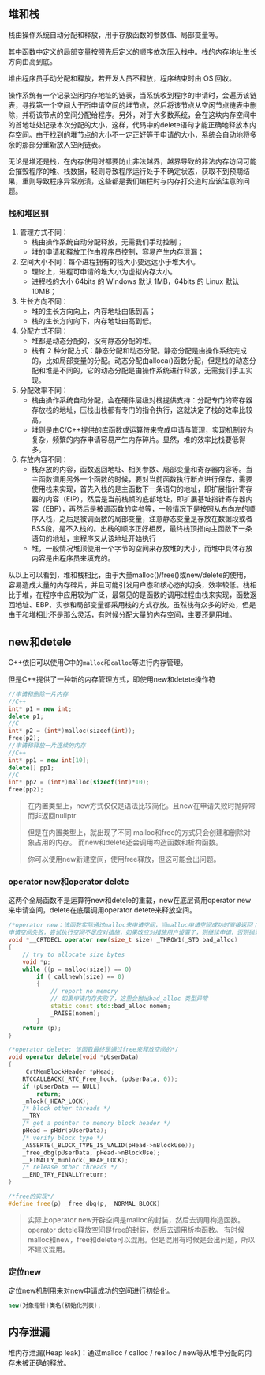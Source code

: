 ## 堆和栈
栈由操作系统自动分配和释放，用于存放函数的参数值、局部变量等。

其中函数中定义的局部变量按照先后定义的顺序依次压入栈中。栈的内存地址生长方向由高到底。

堆由程序员手动分配和释放，若开发人员不释放，程序结束时由 OS 回收。

操作系统有一个记录空闲内存地址的链表，当系统收到程序的申请时，会遍历该链表，寻找第一个空间大于所申请空间的堆节点，然后将该节点从空闲节点链表中删除，并将该节点的空间分配给程序。另外，对于大多数系统，会在这块内存空间中的首地址处记录本次分配的大小，这样，代码中的delete语句才能正确地释放本内存空间。由于找到的堆节点的大小不一定正好等于申请的大小，系统会自动地将多余的那部分重新放入空闲链表。

无论是堆还是栈，在内存使用时都要防止非法越界，越界导致的非法内存访问可能会摧毁程序的堆、栈数据，轻则导致程序运行处于不确定状态，获取不到预期结果，重则导致程序异常崩溃，这些都是我们编程时与内存打交道时应该注意的问题。
### 栈和堆区别
1. 管理方式不同：
	- 栈由操作系统自动分配释放，无需我们手动控制；
	- 堆的申请和释放工作由程序员控制，容易产生内存泄漏；
2. 空间大小不同：每个进程拥有的栈大小要远远小于堆大小。
	- 理论上，进程可申请的堆大小为虚拟内存大小。
	- 进程栈的大小 64bits 的 Windows 默认 1MB，64bits 的 Linux 默认 10MB；
3. 生长方向不同：
	- 堆的生长方向向上，内存地址由低到高；
	- 栈的生长方向向下，内存地址由高到低。
4. 分配方式不同：
	- 堆都是动态分配的，没有静态分配的堆。
	- 栈有 2 种分配方式：静态分配和动态分配。静态分配是由操作系统完成的，比如局部变量的分配。动态分配由alloca()函数分配，但是栈的动态分配和堆是不同的，它的动态分配是由操作系统进行释放，无需我们手工实现。
5. 分配效率不同：
	- 栈由操作系统自动分配，会在硬件层级对栈提供支持：分配专门的寄存器存放栈的地址，压栈出栈都有专门的指令执行，这就决定了栈的效率比较高。
	- 堆则是由C/C++提供的库函数或运算符来完成申请与管理，实现机制较为复杂，频繁的内存申请容易产生内存碎片。显然，堆的效率比栈要低得多。
6. 存放内容不同：
	- 栈存放的内容，函数返回地址、相关参数、局部变量和寄存器内容等。当主函数调用另外一个函数的时候，要对当前函数执行断点进行保存，需要使用栈来实现，首先入栈的是主函数下一条语句的地址，即扩展指针寄存器的内容（EIP），然后是当前栈帧的底部地址，即扩展基址指针寄存器内容（EBP），再然后是被调函数的实参等，一般情况下是按照从右向左的顺序入栈，之后是被调函数的局部变量，注意静态变量是存放在数据段或者BSS段，是不入栈的。出栈的顺序正好相反，最终栈顶指向主函数下一条语句的地址，主程序又从该地址开始执行
	- 堆，一般情况堆顶使用一个字节的空间来存放堆的大小，而堆中具体存放内容是由程序员来填充的。

从以上可以看到，堆和栈相比，由于大量malloc()/free()或new/delete的使用，容易造成大量的内存碎片，并且可能引发用户态和核心态的切换，效率较低。栈相比于堆，在程序中应用较为广泛，最常见的是函数的调用过程由栈来实现，函数返回地址、EBP、实参和局部变量都采用栈的方式存放。虽然栈有众多的好处，但是由于和堆相比不是那么灵活，有时候分配大量的内存空间，主要还是用堆。
## new和detele
C++依旧可以使用C中的`malloc`和`calloc`等进行内存管理。

但是C++提供了一种新的内存管理方式，即使用new和detete操作符
```cpp
//申请和删除一片内存
//C++
int* p1 = new int;
delete p1;
//C
int* p2 = (int*)malloc(sizoef(int));
free(p2);
//申请和释放一片连续的内存
//C++
int* pp1 = new int[10];
delete[] pp1;
//C
int* pp2 = (int*)malloc(sizeof(int)*10);
free(pp2);
```
> 在内置类型上，new方式仅仅是语法比较简化。且new在申请失败时抛异常而非返回nullptr
>
>但是在内置类型上，就出现了不同
>malloc和free的方式只会创建和删除对象占用的内存。
>而new和delete还会调用构造函数和析构函数。
>
>你可以使用new新建空间，使用free释放，但这可能会出问题。
### operator new和operator delete
这两个全局函数不是运算符new和detele的重载，new在底层调用operator new来申请空间，delete在底层调用operator detete来释放空间。
```cpp
/*operator new：该函数实际通过malloc来申请空间，当malloc申请空间成功时直接返回；
申请空间失败，尝试执行空间不足应对措施，如果改应对措施用户设置了，则继续申请，否则抛异常。*/
void *__CRTDECL operator new(size_t size) _THROW1(_STD bad_alloc)
{
    // try to allocate size bytes
    void *p;
    while ((p = malloc(size)) == 0)
        if (_callnewh(size) == 0)
        {
            // report no memory
            // 如果申请内存失败了，这里会抛出bad_alloc 类型异常
            static const std::bad_alloc nomem;
            _RAISE(nomem);
        }
    return (p);
}

/*operator delete: 该函数最终是通过free来释放空间的*/
void operator delete(void *pUserData)
{
    _CrtMemBlockHeader *pHead;
    RTCCALLBACK(_RTC_Free_hook, (pUserData, 0));
    if (pUserData == NULL)
        return;
    _mlock(_HEAP_LOCK);
    /* block other threads */
    __TRY
    /* get a pointer to memory block header */
    pHead = pHdr(pUserData);
    /* verify block type */
    _ASSERTE(_BLOCK_TYPE_IS_VALID(pHead->nBlockUse));
    _free_dbg(pUserData, pHead->nBlockUse);
    __FINALLY_munlock(_HEAP_LOCK);
    /* release other threads */
    __END_TRY_FINALLYreturn;
}

/*free的实现*/
#define free(p) _free_dbg(p, _NORMAL_BLOCK)
```
> 实际上operator new开辟空间是malloc的封装，然后去调用构造函数。operator detele释放空间是free的封装，然后去调用析构函数。
>有时候malloc和new，free和delete可以混用。但是混用有时候是会出问题，所以不建议混用。
### 定位new
定位new机制用来对new申请成功的空间进行初始化。
```cpp
new(对象指针)类名(初始化列表);
```
## 内存泄漏
堆内存泄漏(Heap leak)：通过malloc / calloc / realloc / new等从堆中分配的内存未被正确的释放。